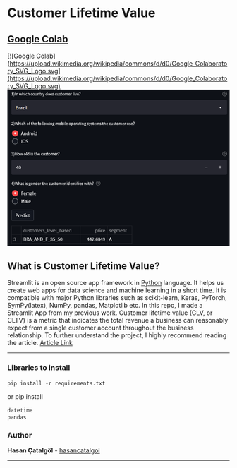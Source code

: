 # Customer Lifetime Value

[Google Colab]()
-------
[![Google Colab](https://upload.wikimedia.org/wikipedia/commons/d/d0/Google_Colaboratory_SVG_Logo.svg](https://upload.wikimedia.org/wikipedia/commons/d/d0/Google_Colaboratory_SVG_Logo.svg)
![model](https://raw.githubusercontent.com/hasancatalgol/level_based_persona_streamlit/main/Pics/model.png)


## What is Customer Lifetime Value?

Streamlit is an open source app framework in [Python](https://www.python.org/) language. It helps us create web apps for data science and machine learning in a short time. It is compatible with major Python libraries such as scikit-learn, Keras, PyTorch, SymPy(latex), NumPy, pandas, Matplotlib etc.
In this repo, I made a Streamlit App from my previous work.
Customer lifetime value (CLV, or CLTV) is a metric that indicates the total revenue a business can reasonably expect from a single customer account throughout the business relationship. To further understand the project, I highly recommend reading the article.
[Article Link](https://blog.hubspot.com/service/how-to-calculate-customer-lifetime-value)

---

### Libraries to install 

```
pip install -r requirements.txt
```

or pip install 
```
datetime
pandas
```

### Author

**Hasan Çatalgöl** -  [hasancatalgol](https://github.com/hasancatalgol)

---

